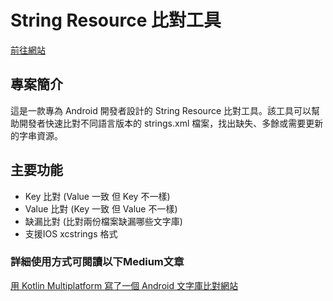 # String Resource 比對工具

[前往網站](https://wl02972951.github.io/StringResHelper/)

## 專案簡介

這是一款專為 Android 開發者設計的 String Resource 比對工具。該工具可以幫助開發者快速比對不同語言版本的 strings.xml 檔案，找出缺失、多餘或需要更新的字串資源。

## 主要功能

- Key 比對 (Value 一致 但 Key 不一樣)
- Value 比對 (Key 一致 但 Value 不一樣)
- 缺漏比對 (比對兩份檔案缺漏哪些文字庫)
- 支援IOS xcstrings 格式

### 詳細使用方式可閱讀以下Medium文章
[用 Kotlin Multiplatform 寫了一個 Android 文字庫比對網站](https://medium.com/@Soda3752/%E7%94%A8-kotlin-multiplatform-%E5%AF%AB%E4%BA%86%E4%B8%80%E5%80%8B-android-%E6%96%87%E5%AD%97%E5%BA%AB%E6%AF%94%E5%B0%8D%E7%B6%B2%E7%AB%99-40cfb223100e?source=friends_link&sk=9db6bad8ed648ebd752d508287dffb4d)


